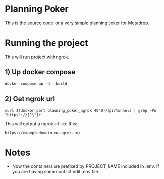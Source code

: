 # Planning Poker

This is the source code for a very simple planning poker for Metadrop.

# Running the project
This will run project with ngrok.

## 1) Up docker compose
`docker-compose up -d --build`

## 2) Get ngrok url
`curl $(docker port planning_poker_ngrok 4040)/api/tunnels | grep -Po "https"://[^\"]+`

This will output a ngrok url like this:

`https://exampledomain.eu.ngrok.io/`


# Notes
- Now the containers are prefixed by PROJECT_NAME included in .env. If you are having some conflict edit .env file.
